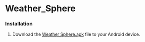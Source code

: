 # Weather_Sphere

### Installation

1. Download the [Weather Sphere.apk](https://drive.google.com/file/d/12aymr3PHWq-jkRCEFgdS7lCIoRFxl7aa/view?usp=drive_link) file to your Android device.

